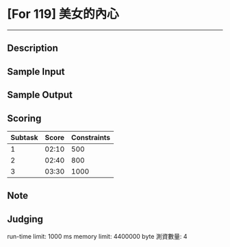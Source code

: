 # [For 119] 美女的內心
---------------------------------------
## Description

## Sample Input

## Sample Output

## Scoring 
| Subtask           | Score  | Constraints 
| ------------  | ----  | ---  
| 1    | 02:10 |  500 
| 2    | 02:40 |  800
| 3  | 03:30 | 1000 

## Note

## Judging
run-time limit: 1000 ms 
memory limit: 4400000 byte 
測資數量: 4
